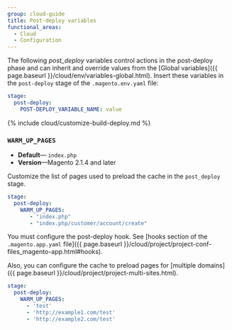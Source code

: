 ```yaml
---
group: cloud-guide
title: Post-deploy variables
functional_areas:
  - Cloud
  - Configuration
---
```

The following _post\_deploy_ variables control actions in the post-deploy phase and can inherit and override values from the [Global variables]({{ page.baseurl }}/cloud/env/variables-global.html). Insert these variables in the `post-deploy` stage of the `.magento.env.yaml` file:

```yaml
stage:
  post-deploy:
    POST-DEPLOY_VARIABLE_NAME: value
```

{% include cloud/customize-build-deploy.md %}

### `WARM_UP_PAGES`

-  **Default**— `index.php`
-  **Version**—Magento 2.1.4 and later

Customize the list of pages used to preload the cache in the `post_deploy` stage.

```yaml
stage:
  post-deploy: 
    WARM_UP_PAGES:
       - "index.php"
       - "index.php/customer/account/create"
```

You must configure the post-deploy hook. See [hooks section of the `.magento.app.yaml` file]({{ page.baseurl }}/cloud/project/project-conf-files_magento-app.html#hooks).

Also, you can configure the cache to preload pages for [multiple domains]({{ page.baseurl }}/cloud/project/project-multi-sites.html).

```yaml
stage:
  post-deploy:
    WARM_UP_PAGES:
      - 'test'
      - 'http://example1.com/test'
      - 'http://example2.com/test'
```